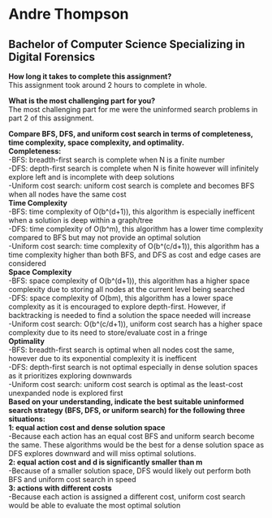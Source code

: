 # Andre Thompson
## Bachelor of Computer Science Specializing in Digital Forensics

**How long it takes to complete this assignment?**  
This assignment took around 2 hours to complete in whole.

**What is the most challenging part for you?**  
The most challenging part for me were the uninformed search problems in part 2 of this assignment.

**Compare BFS, DFS, and uniform cost search in terms of completeness, time complexity, space complexity, and optimality.**  
**Completeness:**  
-BFS: breadth-first search is complete when N is a finite number  
-DFS: depth-first search is complete when N is finite however will infinitely explore left and is incomplete with deep solutions  
-Uniform cost search: uniform cost search is complete and becomes BFS when all nodes have the same cost  
**Time Complexity**  
-BFS: time complexity of O(b^(d+1)), this algorithm is especially inefficent when a solution is deep within a graph/tree  
-DFS: time complexity of O(b^m), this algorithm has a lower time complexity compared to BFS but may not provide an optimal solution  
-Uniform cost search: time complexity of O(b^(c/d+1)), this algorithm has a time complexity higher than both BFS, and DFS as cost and edge cases are considered  
**Space Complexity**  
-BFS: space complexity of O(b^(d+1)), this algorithm has a higher space complexity due to storing all nodes at the current level being searched  
-DFS: space complexity of O(bm), this algorithm has a lower space complexity as it is encouraged to explore depth-first. However, if backtracking is needed to find
a solution the space needed will increase  
-Uniform cost search: O(b^(c/d+1)), uniform cost search has a higher space complexity due to its need to store/evaluate cost in a fringe  
**Optimality**  
-BFS: breadth-first search is optimal when all nodes cost the same, however due to its exponential complexity it is inefficent  
-DFS: depth-first search is not optimal especially in dense solution spaces as it prioritizes exploring downwards  
-Uniform cost search: uniform cost search is optimal as the least-cost unexpanded node is explored first    
**Based on your understanding, indicate the best suitable uninformed search strategy (BFS, DFS, or uniform search) for the following three situations:**  
**1: equal action cost and dense solution space**  
-Because each action has an equal cost BFS and uniform search become the same. These algorithms would be the best for a dense solution space as DFS explores downward
and will miss optimal solutions.  
**2: equal action cost and d is significantly smaller than m**  
-Because of a smaller solution space, DFS would likely out perform both BFS and uniform cost search in speed  
**3: actions with different costs**  
-Because each action is assigned a different cost, uniform cost search would be able to evaluate the most optimal solution  


